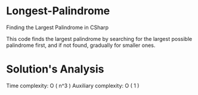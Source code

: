 # Longest-Palindrome
Finding the  Largest Palindrome in CSharp

This code finds the largest palindrome by searching for the largest possible palindrome first, and if not found, gradually for smaller ones.

Solution's Analysis
=================================
Time complexity: O ( n^3 )
Auxiliary complexity: O ( 1 )
